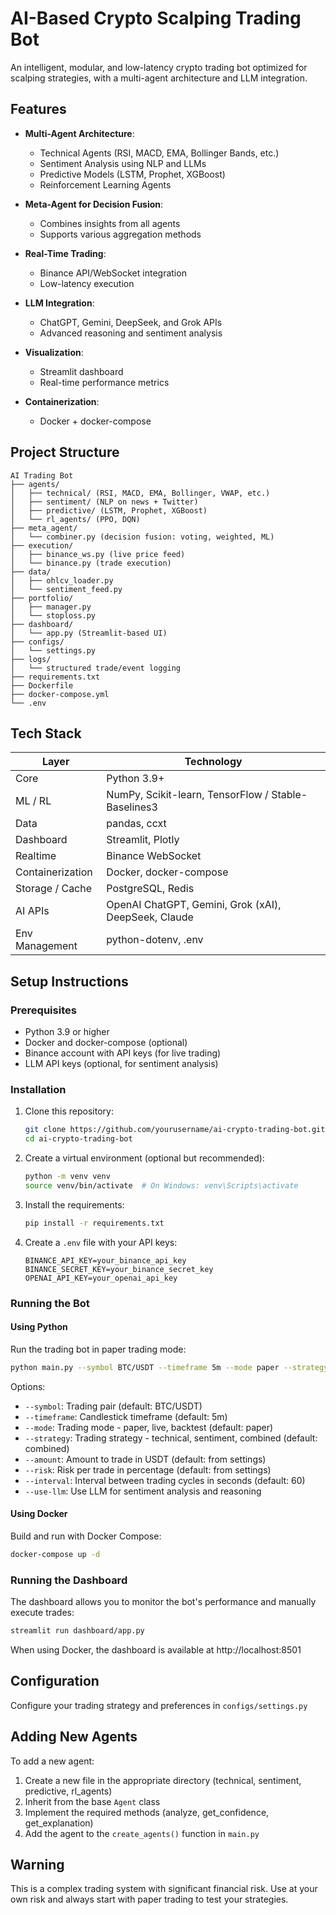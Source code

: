 # AI-Based Crypto Scalping Trading Bot

An intelligent, modular, and low-latency crypto trading bot optimized for scalping strategies, with a multi-agent architecture and LLM integration.

## Features

- **Multi-Agent Architecture**:
  - Technical Agents (RSI, MACD, EMA, Bollinger Bands, etc.)
  - Sentiment Analysis using NLP and LLMs
  - Predictive Models (LSTM, Prophet, XGBoost)
  - Reinforcement Learning Agents

- **Meta-Agent for Decision Fusion**:
  - Combines insights from all agents
  - Supports various aggregation methods

- **Real-Time Trading**:
  - Binance API/WebSocket integration
  - Low-latency execution

- **LLM Integration**:
  - ChatGPT, Gemini, DeepSeek, and Grok APIs
  - Advanced reasoning and sentiment analysis

- **Visualization**:
  - Streamlit dashboard
  - Real-time performance metrics

- **Containerization**:
  - Docker + docker-compose

## Project Structure

```
AI Trading Bot
├── agents/
│   ├── technical/ (RSI, MACD, EMA, Bollinger, VWAP, etc.)
│   ├── sentiment/ (NLP on news + Twitter)
│   ├── predictive/ (LSTM, Prophet, XGBoost)
│   └── rl_agents/ (PPO, DQN)
├── meta_agent/
│   └── combiner.py (decision fusion: voting, weighted, ML)
├── execution/
│   ├── binance_ws.py (live price feed)
│   └── binance.py (trade execution)
├── data/
│   ├── ohlcv_loader.py
│   └── sentiment_feed.py
├── portfolio/
│   ├── manager.py
│   └── stoploss.py
├── dashboard/
│   └── app.py (Streamlit-based UI)
├── configs/
│   └── settings.py
├── logs/
│   └── structured trade/event logging
├── requirements.txt
├── Dockerfile
├── docker-compose.yml
└── .env
```

## Tech Stack

| Layer | Technology |
|-------|------------|
| Core | Python 3.9+ |
| ML / RL | NumPy, Scikit-learn, TensorFlow / Stable-Baselines3 |
| Data | pandas, ccxt |
| Dashboard | Streamlit, Plotly |
| Realtime | Binance WebSocket |
| Containerization | Docker, docker-compose |
| Storage / Cache | PostgreSQL, Redis |
| AI APIs | OpenAI ChatGPT, Gemini, Grok (xAI), DeepSeek, Claude |
| Env Management | python-dotenv, .env |

## Setup Instructions

### Prerequisites
- Python 3.9 or higher
- Docker and docker-compose (optional)
- Binance account with API keys (for live trading)
- LLM API keys (optional, for sentiment analysis)

### Installation

1. Clone this repository:
   ```bash
   git clone https://github.com/yourusername/ai-crypto-trading-bot.git
   cd ai-crypto-trading-bot
   ```

2. Create a virtual environment (optional but recommended):
   ```bash
   python -m venv venv
   source venv/bin/activate  # On Windows: venv\Scripts\activate
   ```

3. Install the requirements:
   ```bash
   pip install -r requirements.txt
   ```

4. Create a `.env` file with your API keys:
   ```
   BINANCE_API_KEY=your_binance_api_key
   BINANCE_SECRET_KEY=your_binance_secret_key
   OPENAI_API_KEY=your_openai_api_key
   ```

### Running the Bot

#### Using Python

Run the trading bot in paper trading mode:
```bash
python main.py --symbol BTC/USDT --timeframe 5m --mode paper --strategy combined
```

Options:
- `--symbol`: Trading pair (default: BTC/USDT)
- `--timeframe`: Candlestick timeframe (default: 5m)
- `--mode`: Trading mode - paper, live, backtest (default: paper)
- `--strategy`: Trading strategy - technical, sentiment, combined (default: combined)
- `--amount`: Amount to trade in USDT (default: from settings)
- `--risk`: Risk per trade in percentage (default: from settings)
- `--interval`: Interval between trading cycles in seconds (default: 60)
- `--use-llm`: Use LLM for sentiment analysis and reasoning

#### Using Docker

Build and run with Docker Compose:
```bash
docker-compose up -d
```

### Running the Dashboard

The dashboard allows you to monitor the bot's performance and manually execute trades:

```bash
streamlit run dashboard/app.py
```

When using Docker, the dashboard is available at http://localhost:8501

## Configuration

Configure your trading strategy and preferences in `configs/settings.py`

## Adding New Agents

To add a new agent:

1. Create a new file in the appropriate directory (technical, sentiment, predictive, rl_agents)
2. Inherit from the base `Agent` class
3. Implement the required methods (analyze, get_confidence, get_explanation)
4. Add the agent to the `create_agents()` function in `main.py`

## Warning

This is a complex trading system with significant financial risk. Use at your own risk and always start with paper trading to test your strategies.
